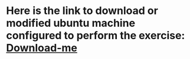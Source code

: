 # Here is the link to download or modified ubuntu machine configured to perform the exercise: [Download-me](https://drive.google.com/file/d/1_2zJBr_GLKNWE1fXBQ2LagNdtI8K1F-I/view)
